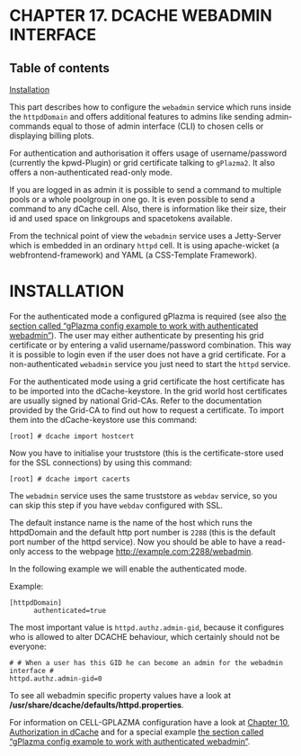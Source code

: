 CHAPTER 17. DCACHE WEBADMIN INTERFACE
=====================================

Table of contents
-----------------

[Installation](https://www.dcache.org/manuals/Book-2.16/config/cf-webadmin-install-fhs.shtml)

This part describes how to configure the `webadmin` service which runs inside the `httpdDomain` and offers additional features to admins like sending admin-commands equal to those of admin interface (CLI) to chosen cells or displaying billing plots.

For authentication and authorisation it offers usage of username/password (currently the kpwd-Plugin) or grid certificate talking to `gPlazma2`. It also offers a non-authenticated read-only mode.

If you are logged in as admin it is possible to send a command to multiple pools or a whole poolgroup in one go. It is even possible to send a command to any dCache cell. Also, there is information like their size, their id and used space on linkgroups and spacetokens available.

From the technical point of view the `webadmin` service uses a Jetty-Server which is embedded in an ordinary `httpd` cell. It is using apache-wicket (a webfrontend-framework) and YAML (a CSS-Template Framework).



INSTALLATION
============

For the authenticated mode a configured gPlazma is required (see also [the section called “gPlazma config example to work with authenticated webadmin”](https://www.dcache.org/manuals/Book-2.16/config/cf-gplazma-setup-fhs.shtml#cf-gplazma-webadmin-example)). The user may either authenticate by presenting his grid certificate or by entering a valid username/password combination. This way it is possible to login even if the user does not have a grid certificate. For a non-authenticated `webadmin` service you just need to start the `httpd` service.

For the authenticated mode using a grid certificate the host certificate has to be imported into the dCache-keystore. In the grid world host certificates are usually signed by national Grid-CAs. Refer to the documentation provided by the Grid-CA to find out how to request a certificate. To import them into the dCache-keystore use this command:

    [root] # dcache import hostcert  

Now you have to initialise your truststore (this is the certificate-store used for the SSL connections) by using this command:

    [root] # dcache import cacerts

The `webadmin` service uses the same truststore as `webdav` service, so you can skip this step if you have `webdav` configured with SSL.

The default instance name is the name of the host which runs the httpdDomain and the default http port number is `2288` (this is the default port number of the httpd service). Now you should be able to have a read-only access to the webpage http://example.com:2288/webadmin.

In the following example we will enable the authenticated mode.


Example:

    [httpdDomain]
          authenticated=true

The most important value is `httpd.authz.admin-gid`, because it configures who is allowed to alter DCACHE behaviour, which certainly should not be everyone:

    # # When a user has this GID he can become an admin for the webadmin interface #
    httpd.authz.admin-gid=0

To see all webadmin specific property values have a look at **/usr/share/dcache/defaults/httpd.properties**.

For information on CELL-GPLAZMA configuration have a look at [ Chapter 10, Authorization in dCache](https://www.dcache.org/manuals/Book-2.16/config/cf-gplazma-fhs.shtml) and for a special example [the section called “gPlazma config example to work with authenticated webadmin”](https://www.dcache.org/manuals/Book-2.16/config/cf-gplazma-setup-fhs.shtml#cf-gplazma-webadmin-example).

  [???]: #cf-gplazma-webadmin-example
  [1]: #cf-gplazma
